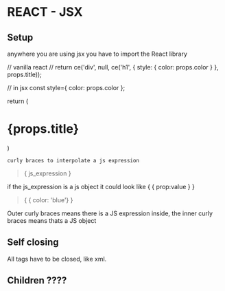 # REACT - JSX

## Setup
anywhere you are using jsx you have to import the React library

  // vanilla react
  // return ce('div', null, ce('h1', { style: { color: props.color } }, props.title));
  
  // in jsx
  const style={ color: props.color };

  return (
    <div>
      <h1 style={style}>{props.title}</h1>
    </div>
  )
   
    curly braces to interpolate a js expression
   >  { js_expression }
   
   if the js_expression is a js object it could look like  { { prop:value } }
   
   > { { color: 'blue'} }

   Outer curly braces means there is a JS expression inside, the inner curly braces means thats a JS object
   
 ## Self closing
 All tags have to be closed, like xml.

 ## Children ????
 